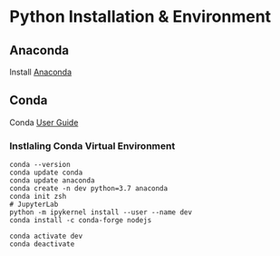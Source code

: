 # Python Installation & Environment

## Anaconda

Install [Anaconda](https://docs.anaconda.com/anaconda/install/)

## Conda

Conda [User Guide](https://docs.conda.io/projects/conda/en/latest/user-guide/)

### Instlaling Conda Virtual Environment

	conda --version
	conda update conda
	conda update anaconda
	conda create -n dev python=3.7 anaconda
	conda init zsh
	# JupyterLab
	python -m ipykernel install --user --name dev
	conda install -c conda-forge nodejs
	
	conda activate dev
	conda deactivate
